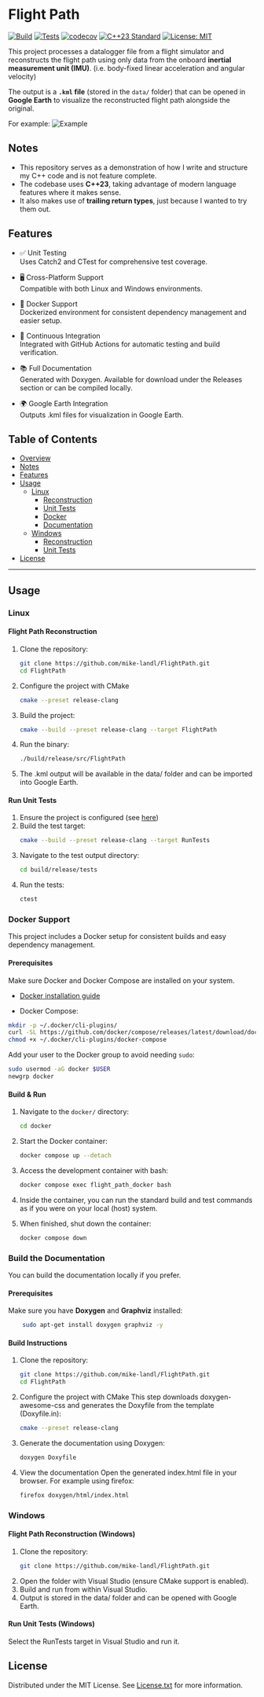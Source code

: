 # Flight Path

[![Build](https://github.com/mike-landl/FlightPath/actions/workflows/build.yml/badge.svg)](https://github.com/mike-landl/FlightPath/actions/workflows/build.yml)
[![Tests](https://github.com/mike-landl/FlightPath/actions/workflows/tests.yml/badge.svg)](https://github.com/mike-landl/FlightPath/actions/workflows/tests.yml)
[![codecov](https://codecov.io/gh/mike-landl/FlightPath/graph/badge.svg?token=VZGEK5J99D)](https://codecov.io/gh/mike-landl/FlightPath)
[![C++23 Standard](https://img.shields.io/badge/Standard-C++23-yellow.svg)](https://isocpp.org/std/the-standard)
[![License: MIT](https://img.shields.io/badge/License-MIT-yellow.svg)](https://opensource.org/licenses/MIT)

This project processes a datalogger file from a flight simulator and reconstructs the flight path using only data from the onboard **inertial measurement unit (IMU)**.
(i.e. body-fixed linear acceleration and angular velocity)

The output is a **`.kml` file** (stored in the `data/` folder) that can be opened in **Google Earth** to visualize the reconstructed flight path alongside the original.

For example:
![Example](Example.PNG)

## Notes
- This repository serves as a demonstration of how I write and structure my C++ code and is not feature complete.
- The codebase uses **C++23**, taking advantage of modern language features where it makes sense.
- It also makes use of **trailing return types**, just because I wanted to try them out.

## Features
- ✅ Unit Testing\
Uses Catch2 and CTest for comprehensive test coverage.

- 🖥️ Cross-Platform Support\
Compatible with both Linux and Windows environments.

- 🐳 Docker Support\
Dockerized environment for consistent dependency management and easier setup.

- 🔄 Continuous Integration\
Integrated with GitHub Actions for automatic testing and build verification.

- 📚 Full Documentation\
Generated with Doxygen. Available for download under the Releases section or can be compiled locally.

- 🌍 Google Earth Integration\
Outputs .kml files for visualization in Google Earth.


## Table of Contents
- [Overview](#flight-path)
- [Notes](#notes)
- [Features](#features)
- [Usage](#usage)
  - [Linux](#linux)
    - [Reconstruction](#flight-path-reconstruction)
    - [Unit Tests](#run-unit-tests)
    - [Docker](#docker-support)
    - [Documentation](#build-the-documentation)
  - [Windows](#windows)
    - [Reconstruction](#flight-path-reconstruction-windows)
    - [Unit Tests](#run-unit-tests-windows)
- [License](#license)

---

## Usage

### Linux

#### Flight Path Reconstruction
1. Clone the repository:
    ```sh
    git clone https://github.com/mike-landl/FlightPath.git
    cd FlightPath
    ```
2. Configure the project with CMake
    ```sh
    cmake --preset release-clang
    ```
3. Build the project:
    ```sh
    cmake --build --preset release-clang --target FlightPath
    ```
4. Run the binary:
    ```sh
    ./build/release/src/FlightPath
    ```
5. The .kml output will be available in the data/ folder and can be imported into Google Earth.

#### Run Unit Tests
1. Ensure the project is configured (see [here](#flight-path-reconstruction))
2. Build the test target:
    ```sh
    cmake --build --preset release-clang --target RunTests
    ```
3. Navigate to the test output directory:
    ```sh
    cd build/release/tests
    ```
4. Run the tests:
    ```sh
    ctest
    ```

### Docker Support

This project includes a Docker setup for consistent builds and easy dependency management.

#### Prerequisites

Make sure Docker and Docker Compose are installed on your system.

- [Docker installation guide](https://docs.docker.com/engine/install/)

- Docker Compose:

```sh
mkdir -p ~/.docker/cli-plugins/
curl -SL https://github.com/docker/compose/releases/latest/download/docker-compose-linux-x86_64 -o ~/.docker/cli-plugins/docker-compose
chmod +x ~/.docker/cli-plugins/docker-compose
```

Add your user to the Docker group to avoid needing `sudo`:

```sh
sudo usermod -aG docker $USER
newgrp docker
```

#### Build & Run

1. Navigate to the `docker/` directory:
   ```sh
   cd docker
   ```

2. Start the Docker container:
   ```sh
   docker compose up --detach
   ```

3. Access the development container with bash:
   ```sh
   docker compose exec flight_path_docker bash
   ```

4. Inside the container, you can run the standard build and test commands as if you were on your local (host) system.

5. When finished, shut down the container:
   ```sh
   docker compose down
   ```

### Build the Documentation
You can build the documentation locally if you prefer.

#### Prerequisites
Make sure you have **Doxygen** and **Graphviz** installed:
```sh
    sudo apt-get install doxygen graphviz -y
```

#### Build Instructions
1. Clone the repository:
    ```sh
    git clone https://github.com/mike-landl/FlightPath.git
    cd FlightPath
    ```

2. Configure the project with CMake
    This step downloads doxygen-awesome-css and generates the Doxyfile from the template (Doxyfile.in):
    ```sh
    cmake --preset release-clang
    ```

3. Generate the documentation using Doxygen:
    ```sh
    doxygen Doxyfile
    ```

4. View the documentation
    Open the generated index.html file in your browser. For example using firefox:
    ```sh
    firefox doxygen/html/index.html
    ```

### Windows
#### Flight Path Reconstruction (Windows)
1. Clone the repository:
    ```sh
    git clone https://github.com/mike-landl/FlightPath.git
    ```
2. Open the folder with Visual Studio (ensure CMake support is enabled).
3. Build and run from within Visual Studio.
4. Output is stored in the data/ folder and can be opened with Google Earth.

#### Run Unit Tests (Windows)
Select the RunTests target in Visual Studio and run it.

## License

Distributed under the MIT License. See [License.txt](License.txt) for more information.